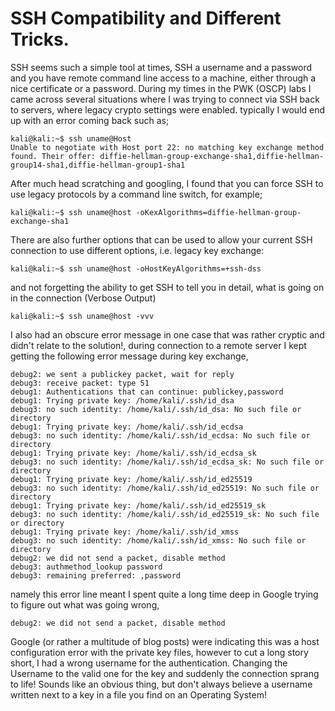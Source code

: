# SSH Compatibility and Different Tricks.

SSH seems such a simple tool at times, SSH a username and a password and you have remote command line access to a machine, either through a nice certificate or a password. During my times in the PWK (OSCP) labs I came across several situations where I was trying to connect via SSH back to servers, where legacy crypto settings were enabled. typically I would end up with an error coming back such as;

```
kali@kali:~$ ssh uname@Host
Unable to negotiate with Host port 22: no matching key exchange method found. Their offer: diffie-hellman-group-exchange-sha1,diffie-hellman-group14-sha1,diffie-hellman-group1-sha1
```
After much head scratching and googling, I found that you can force SSH to use legacy protocols by a command line switch, for example;

```
kali@kali:~$ ssh uname@host -oKexAlgorithms=diffie-hellman-group-exchange-sha1
```

There are also further options that can be used  to allow your current SSH connection to use different options, i.e. legacy key exchange:

```
kali@kali:~$ ssh uname@host -oHostKeyAlgorithms=+ssh-dss
```

and not forgetting the ability to get SSH to tell you in detail, what is going on in the connection (Verbose Output)

```
kali@kali:~$ ssh uname@host -vvv
```

I also had an obscure error message in one case that was rather cryptic and didn't relate to the solution!, during connection to a remote server I kept getting the following error message during key exchange,

```
debug2: we sent a publickey packet, wait for reply
debug3: receive packet: type 51
debug1: Authentications that can continue: publickey,password
debug1: Trying private key: /home/kali/.ssh/id_dsa
debug3: no such identity: /home/kali/.ssh/id_dsa: No such file or directory
debug1: Trying private key: /home/kali/.ssh/id_ecdsa
debug3: no such identity: /home/kali/.ssh/id_ecdsa: No such file or directory
debug1: Trying private key: /home/kali/.ssh/id_ecdsa_sk
debug3: no such identity: /home/kali/.ssh/id_ecdsa_sk: No such file or directory
debug1: Trying private key: /home/kali/.ssh/id_ed25519
debug3: no such identity: /home/kali/.ssh/id_ed25519: No such file or directory
debug1: Trying private key: /home/kali/.ssh/id_ed25519_sk
debug3: no such identity: /home/kali/.ssh/id_ed25519_sk: No such file or directory
debug1: Trying private key: /home/kali/.ssh/id_xmss
debug3: no such identity: /home/kali/.ssh/id_xmss: No such file or directory
debug2: we did not send a packet, disable method
debug3: authmethod_lookup password
debug3: remaining preferred: ,password
```

namely this error line meant I spent quite a long time deep in Google trying to figure out what was going wrong,

```
debug2: we did not send a packet, disable method
```
Google (or rather a multitude of blog posts) were indicating this was a host configuration error with the private key files, however to cut a long story short, I had a wrong username for the authentication. Changing the Username to the valid one for the key and suddenly the connection sprang to life! Sounds like an obvious thing, but don't always believe a username written next to a key in a file you find on an Operating System!
